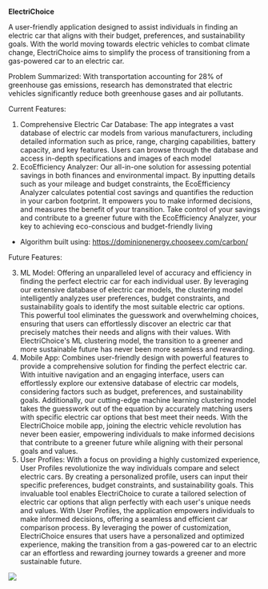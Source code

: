 

**ElectriChoice**

A user-friendly application designed to assist individuals in finding an electric car that aligns with their budget, preferences, and sustainability goals. With the world moving towards electric vehicles to combat climate change, ElectriChoice aims to simplify the process of transitioning from a gas-powered car to an electric car.

Problem Summarized: With transportation accounting for 28% of greenhouse gas emissions, research has demonstrated that electric vehicles significantly reduce both greenhouse gases and air pollutants.

Current Features:

1. Comprehensive Electric Car Database: The app integrates a vast database of electric car models from various manufacturers, including detailed information such as price, range, charging capabilities, battery capacity, and key features. Users can browse through the database and access in-depth specifications and images of each model
2. EcoEfficiency Analyzer: Our all-in-one solution for assessing potential savings in both finances and environmental impact. By inputting details such as your mileage and budget constraints, the EcoEfficiency Analyzer calculates potential cost savings and quantifies the reduction in your carbon footprint. It empowers you to make informed decisions, and measures the benefit of your transition. Take control of your savings and contribute to a greener future with the EcoEfficiency Analyzer, your key to achieving eco-conscious and budget-friendly living

- Algorithm built using: <https://dominionenergy.chooseev.com/carbon/>

Future Features:

3. ML Model: Offering an unparalleled level of accuracy and efficiency in finding the perfect electric car for each individual user. By leveraging our extensive database of electric car models, the clustering model intelligently analyzes user preferences, budget constraints, and sustainability goals to identify the most suitable electric car options. This powerful tool eliminates the guesswork and overwhelming choices, ensuring that users can effortlessly discover an electric car that precisely matches their needs and aligns with their values. With ElectriChoice's ML clustering model, the transition to a greener and more sustainable future has never been more seamless and rewarding.
4. Mobile App: Combines user-friendly design with powerful features to provide a comprehensive solution for finding the perfect electric car. With intuitive navigation and an engaging interface, users can effortlessly explore our extensive database of electric car models, considering factors such as budget, preferences, and sustainability goals. Additionally, our cutting-edge machine learning clustering model takes the guesswork out of the equation by accurately matching users with specific electric car options that best meet their needs. With the ElectriChoice mobile app, joining the electric vehicle revolution has never been easier, empowering individuals to make informed decisions that contribute to a greener future while aligning with their personal goals and values.
5. User Profiles: With a focus on providing a highly customized experience, User Profiles revolutionize the way individuals compare and select electric cars. By creating a personalized profile, users can input their specific preferences, budget constraints, and sustainability goals. This invaluable tool enables ElectriChoice to curate a tailored selection of electric car options that align perfectly with each user's unique needs and values. With User Profiles, the application empowers individuals to make informed decisions, offering a seamless and efficient car comparison process. By leveraging the power of customization, ElectriChoice ensures that users have a personalized and optimized experience, making the transition from a gas-powered car to an electric car an effortless and rewarding journey towards a greener and more sustainable future.

****![](https://lh3.googleusercontent.com/wiWYqfEOu2YyadLkJ2_2Systm2eW4EoMM2OHEipVw756WV715SGo8yvakImhQMeIiuKBnBXXvCbsnGrcNKl9CMCnDeFc8pB1lw_Z0LQE5NaimT9VaAgPLkcaCO4LCvcNzKvH-Dt8BlFl-Qt3nU8kjvI)****
